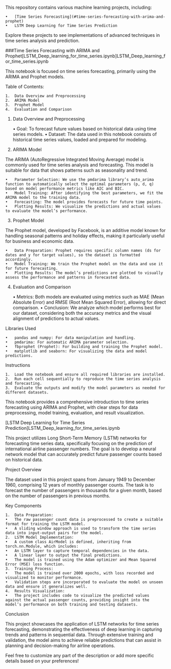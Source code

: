 This repository contains various machine learning projects, including:

	•	[Time Series Forecasting](#time-series-forecasting-with-arima-and-prophet)
	•	LSTM Deep Learning for Time Series Prediction

Explore these projects to see implementations of advanced techniques in time series analysis and prediction.

###Time Series Forecasting with ARIMA and Prophet[LSTM_Deep_learning_for_time_series.ipynb]LSTM_Deep_learning_for_time_series.ipynb

This notebook is focused on time series forecasting, primarily using the ARIMA and Prophet models.

Table of Contents:

	1.	Data Overview and Preprocessing
	2.	ARIMA Model
	3.	Prophet Model
	4.	Evaluation and Comparison

1. Data Overview and Preprocessing 

	•	Goal: To forecast future values based on historical data using time series models.
	•	Dataset: The data used in this notebook consists of historical time series values, loaded and prepared for modeling.

2. ARIMA Model 

The ARIMA (AutoRegressive Integrated Moving Average) model is commonly used for time series analysis and forecasting. This model is suitable for data that shows patterns such as seasonality and trend.

	•	Parameter Selection: We use the pmdarima library’s auto_arima function to automatically select the optimal parameters (p, d, q) based on model performance metrics like AIC and BIC.
	•	Model Training: After identifying the best parameters, we fit the ARIMA model to the training data.
	•	Forecasting: The model provides forecasts for future time points.
	•	Plotting Results: We visualize the predictions and actual values to evaluate the model’s performance.

3. Prophet Model 

The Prophet model, developed by Facebook, is an additive model known for handling seasonal patterns and holiday effects, making it particularly useful for business and economic data.

	•	Data Preparation: Prophet requires specific column names (ds for dates and y for target values), so the dataset is formatted accordingly.
	•	Model Training: We train the Prophet model on the data and use it for future forecasting.
	•	Plotting Results: The model’s predictions are plotted to visually assess the performance and patterns in forecasted data.

4. Evaluation and Comparison 

	•	Metrics: Both models are evaluated using metrics such as MAE (Mean Absolute Error) and RMSE (Root Mean Squared Error), allowing for direct comparison.
	•	Conclusion: We analyze which model performs best for our dataset, considering both the accuracy metrics and the visual alignment of predictions to actual values.

Libraries Used

	•	pandas and numpy: For data manipulation and handling.
	•	pmdarima: For automatic ARIMA parameter selection.
	•	fbprophet (Prophet): For building and training the Prophet model.
	•	matplotlib and seaborn: For visualizing the data and model predictions.

Instructions

	1.	Load the notebook and ensure all required libraries are installed.
	2.	Run each cell sequentially to reproduce the time series analysis and forecasting.
	3.	Evaluate the outputs and modify the model parameters as needed for different datasets.

This notebook provides a comprehensive introduction to time series forecasting using ARIMA and Prophet, with clear steps for data preprocessing, model training, evaluation, and result visualization.





[LSTM Deep Learning for Time Series Prediction]LSTM_Deep_learning_for_time_series.ipynb

This project utilizes Long Short-Term Memory (LSTM) networks for forecasting time series data, specifically focusing on the prediction of international airline passenger numbers. The goal is to develop a neural network model that can accurately predict future passenger counts based on historical data.

Project Overview

The dataset used in this project spans from January 1949 to December 1960, comprising 12 years of monthly passenger counts. The task is to forecast the number of passengers in thousands for a given month, based on the number of passengers in previous months.

Key Components

	1.	Data Preparation:
	•	The raw passenger count data is preprocessed to create a suitable format for training the LSTM model.
	•	A sliding window approach is used to transform the time series data into input-output pairs for the model.
	2.	LSTM Model Implementation:
	•	A custom class AirModel is defined, inheriting from torch.nn.Module, which includes:
	•	An LSTM layer to capture temporal dependencies in the data.
	•	A linear layer to output the final predictions.
	•	The model is trained using the Adam optimizer and Mean Squared Error (MSE) loss function.
	3.	Training Process:
	•	The model is trained over 2000 epochs, with loss recorded and visualized to monitor performance.
	•	Validation steps are incorporated to evaluate the model on unseen data and ensure it generalizes well.
	4.	Results Visualization:
	•	The project includes code to visualize the predicted values against the actual passenger counts, providing insight into the model’s performance on both training and testing datasets.

Conclusion

This project showcases the application of LSTM networks for time series forecasting, demonstrating the effectiveness of deep learning in capturing trends and patterns in sequential data. Through extensive training and validation, the model aims to achieve reliable predictions that can assist in planning and decision-making for airline operations.

Feel free to customize any part of the description or add more specific details based on your preferences!